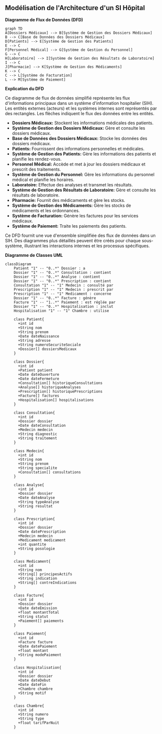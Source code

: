 
## Modélisation de l'Architecture d'un SI Hôpital

**Diagramme de Flux de Données (DFD)**

```mermaid
graph TD
A[Dossiers Médicaux] --> B[Système de Gestion des Dossiers Médicaux]
B --> C[Base de Données des Dossiers Médicaux]
D[Patients] --> E[Système de Gestion des Patients]
E --> C
F[Personnel Médical] --> G[Système de Gestion du Personnel]
G --> C
H[Laboratoire] --> I[Système de Gestion des Résultats de Laboratoire]
I --> C
J[Pharmacie] --> K[Système de Gestion des Médicaments]
K --> C
C --> L[Système de Facturation]
L --> M[Système de Paiement]
```

**Explication du DFD**

Ce diagramme de flux de données simplifié représente les flux d'informations principaux dans un système d'information hospitalier (SIH). Les entités externes (acteurs) et les systèmes internes sont représentés par des rectangles. Les flèches indiquent le flux des données entre les entités.

* **Dossiers Médicaux:** Stockent les informations médicales des patients.
* **Système de Gestion des Dossiers Médicaux:** Gère et consulte les dossiers médicaux.
* **Base de Données des Dossiers Médicaux:** Stocke les données des dossiers médicaux.
* **Patients:** Fournissent des informations personnelles et médicales.
* **Système de Gestion des Patients:** Gère les informations des patients et planifie les rendez-vous.
* **Personnel Médical:** Accède et met à jour les dossiers médicaux et prescrit des traitements.
* **Système de Gestion du Personnel:** Gère les informations du personnel médical et planifie les horaires.
* **Laboratoire:** Effectue des analyses et transmet les résultats.
* **Système de Gestion des Résultats de Laboratoire:** Gère et consulte les résultats de laboratoire.
* **Pharmacie:** Fournit des médicaments et gère les stocks.
* **Système de Gestion des Médicaments:** Gère les stocks de médicaments et les ordonnances.
* **Système de Facturation:** Génère les factures pour les services médicaux.
* **Système de Paiement:** Traite les paiements des patients.

Ce DFD fournit une vue d'ensemble simplifiée des flux de données dans un SIH. Des diagrammes plus détaillés peuvent être créés pour chaque sous-système, illustrant les interactions internes et les processus spécifiques.

**Diagramme de Classes UML**

```mermaid
classDiagram
    Patient "1" -- "0..*" Dossier : a
    Dossier "1" -- "0..*" Consultation : contient
    Dossier "1" -- "0..*" Analyse : contient
    Dossier "1" -- "0..*" Prescription : contient
    Consultation "1" -- "1" Medecin : consulté par
    Prescription "1" -- "1" Medecin : prescrit par
    Prescription "1" -- "1" Medicament : concerne
    Dossier "1" -- "0..*" Facture : génère
    Facture "1" -- "1..*" Paiement : est réglée par
    Dossier "1" -- "0..*" Hospitalisation : inclut
    Hospitalisation "1" -- "1" Chambre : utilise

    class Patient{
      +int id
      +String nom
      +String prenom
      +Date dateNaissance
      +String adresse
      +String numeroSecuriteSociale
      +Dossier[] dossiersMedicaux
    }

    class Dossier{
      +int id
      +Patient patient
      +Date dateOuverture
      +Date dateFermeture
      +Consultation[] historiqueConsultations
      +Analyse[] historiqueAnalyses
      +Prescription[] historiquePrescriptions
      +Facture[] factures
      +Hospitalisation[] hospitalisations
    }

    class Consultation{
      +int id
      +Dossier dossier
      +Date dateConsultation
      +Medecin medecin
      +String diagnostic
      +String traitement
    }

    class Medecin{
      +int id
      +String nom
      +String prenom
      +String specialite
      +Consultation[] consultations
    }

    class Analyse{
      +int id
      +Dossier dossier
      +Date dateAnalyse
      +String typeAnalyse
      +String resultat
    }

    class Prescription{
      +int id
      +Dossier dossier
      +Date datePrescription
      +Medecin medecin
      +Medicament medicament
      +int quantite
      +String posologie
    }

    class Medicament{
      +int id
      +String nom
      +String[] principesActifs
      +String indication
      +String[] contreIndications
    }

    class Facture{
      +int id
      +Dossier dossier
      +Date dateEmission
      +float montantTotal
      +String statut
      +Paiement[] paiements
    }

    class Paiement{
      +int id
      +Facture facture
      +Date datePaiement
      +float montant
      +String modePaiement
    }

    class Hospitalisation{
      +int id
      +Dossier dossier
      +Date dateDebut
      +Date dateFin
      +Chambre chambre
      +String motif
    }

    class Chambre{
      +int id
      +String numero
      +String type
      +float tarifParNuit
    }

```
